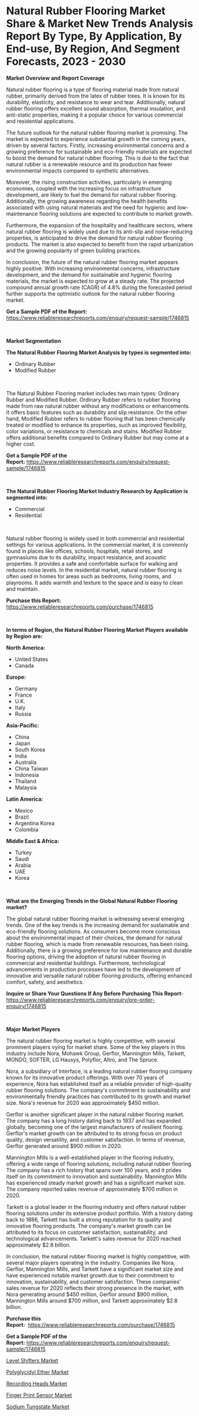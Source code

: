 <p><h1>Natural Rubber Flooring Market Share & Market New Trends Analysis Report By Type, By Application, By End-use, By Region, And Segment Forecasts, 2023 - 2030</h1></p><p><strong>Market Overview and Report Coverage</strong></p>
<p><p>Natural rubber flooring is a type of flooring material made from natural rubber, primarily derived from the latex of rubber trees. It is known for its durability, elasticity, and resistance to wear and tear. Additionally, natural rubber flooring offers excellent sound absorption, thermal insulation, and anti-static properties, making it a popular choice for various commercial and residential applications.</p><p>The future outlook for the natural rubber flooring market is promising. The market is expected to experience substantial growth in the coming years, driven by several factors. Firstly, increasing environmental concerns and a growing preference for sustainable and eco-friendly materials are expected to boost the demand for natural rubber flooring. This is due to the fact that natural rubber is a renewable resource and its production has fewer environmental impacts compared to synthetic alternatives.</p><p>Moreover, the rising construction activities, particularly in emerging economies, coupled with the increasing focus on infrastructure development, are likely to fuel the demand for natural rubber flooring. Additionally, the growing awareness regarding the health benefits associated with using natural materials and the need for hygienic and low-maintenance flooring solutions are expected to contribute to market growth.</p><p>Furthermore, the expansion of the hospitality and healthcare sectors, where natural rubber flooring is widely used due to its anti-slip and noise-reducing properties, is anticipated to drive the demand for natural rubber flooring products. The market is also expected to benefit from the rapid urbanization and the growing popularity of green building practices.</p><p>In conclusion, the future of the natural rubber flooring market appears highly positive. With increasing environmental concerns, infrastructure development, and the demand for sustainable and hygienic flooring materials, the market is expected to grow at a steady rate. The projected compound annual growth rate (CAGR) of 4.8% during the forecasted period further supports the optimistic outlook for the natural rubber flooring market.</p></p>
<p><strong>Get a Sample PDF of the Report:</strong> <a href="https://www.reliableresearchreports.com/enquiry/request-sample/1746815">https://www.reliableresearchreports.com/enquiry/request-sample/1746815</a></p>
<p>&nbsp;</p>
<p><strong>Market Segmentation</strong></p>
<p><strong>The Natural Rubber Flooring Market Analysis by types is segmented into:</strong></p>
<p><ul><li>Ordinary Rubber</li><li>Modified Rubber</li></ul></p>
<p>&nbsp;</p>
<p><p>The Natural Rubber Flooring market includes two main types: Ordinary Rubber and Modified Rubber. Ordinary Rubber refers to rubber flooring made from raw natural rubber without any modifications or enhancements. It offers basic features such as durability and slip resistance. On the other hand, Modified Rubber refers to rubber flooring that has been chemically treated or modified to enhance its properties, such as improved flexibility, color variations, or resistance to chemicals and stains. Modified Rubber offers additional benefits compared to Ordinary Rubber but may come at a higher cost.</p></p>
<p><strong>Get a Sample PDF of the Report:</strong>&nbsp;<a href="https://www.reliableresearchreports.com/enquiry/request-sample/1746815">https://www.reliableresearchreports.com/enquiry/request-sample/1746815</a></p>
<p>&nbsp;</p>
<p><strong>The Natural Rubber Flooring Market Industry Research by Application is segmented into:</strong></p>
<p><ul><li>Commercial</li><li>Residential</li></ul></p>
<p>&nbsp;</p>
<p><p>Natural rubber flooring is widely used in both commercial and residential settings for various applications. In the commercial market, it is commonly found in places like offices, schools, hospitals, retail stores, and gymnasiums due to its durability, impact resistance, and acoustic properties. It provides a safe and comfortable surface for walking and reduces noise levels. In the residential market, natural rubber flooring is often used in homes for areas such as bedrooms, living rooms, and playrooms. It adds warmth and texture to the space and is easy to clean and maintain.</p></p>
<p><strong>Purchase this Report:</strong>&nbsp; <a href="https://www.reliableresearchreports.com/purchase/1746815">https://www.reliableresearchreports.com/purchase/1746815</a></p>
<p>&nbsp;</p>
<p><strong>In terms of Region, the Natural Rubber Flooring Market Players available by Region are:</strong></p>
<p>
    <p> <strong> North America: </strong>
        <ul>
            <li>United States</li>
            <li>Canada</li>
        </ul>
        </p> 
    <p> <strong> Europe: </strong>
        <ul>
            <li>Germany</li>
            <li>France</li>
            <li>U.K.</li>
            <li>Italy</li>
            <li>Russia</li>
        </ul>
        </p> 
    <p> <strong> Asia-Pacific: </strong>
        <ul>
            <li>China</li>
            <li>Japan</li>
            <li>South Korea</li>
            <li>India</li>
            <li>Australia</li>
            <li>China Taiwan</li>
            <li>Indonesia</li>
            <li>Thailand</li>
            <li>Malaysia</li>
        </ul>
        </p> 
    <p> <strong> Latin America: </strong>
        <ul>
            <li>Mexico</li>
            <li>Brazil</li>
            <li>Argentina Korea</li>
            <li>Colombia</li>
        </ul>
        </p> 
    <p> <strong> Middle East & Africa: </strong>
        <ul>
            <li>Turkey</li>
            <li>Saudi</li>
            <li>Arabia</li>
            <li>UAE</li>
            <li>Korea</li>
        </ul>
    </p>
    </p>
<p>&nbsp;</p>
<p><strong>What are the Emerging Trends in the Global Natural Rubber Flooring market?</strong></p>
<p><p>The global natural rubber flooring market is witnessing several emerging trends. One of the key trends is the increasing demand for sustainable and eco-friendly flooring solutions. As consumers become more conscious about the environmental impact of their choices, the demand for natural rubber flooring, which is made from renewable resources, has been rising. Additionally, there is a growing preference for low maintenance and durable flooring options, driving the adoption of natural rubber flooring in commercial and residential buildings. Furthermore, technological advancements in production processes have led to the development of innovative and versatile natural rubber flooring products, offering enhanced comfort, safety, and aesthetics.</p></p>
<p><strong>Inquire or Share Your Questions If Any Before Purchasing This Report</strong>- <a href="https://www.reliableresearchreports.com/enquiry/pre-order-enquiry/1746815">https://www.reliableresearchreports.com/enquiry/pre-order-enquiry/1746815</a></p>
<p>&nbsp;</p>
<p><strong>Major Market Players</strong></p>
<p><p>The natural rubber flooring market is highly competitive, with several prominent players vying for market share. Some of the key players in this industry include Nora, Mohawk Group, Gerflor, Mannington Mills, Tarkett, MONDO, SOFTER, LG Hausys, Polyflor, Altro, and The Spruce.</p><p>Nora, a subsidiary of Interface, is a leading natural rubber flooring company known for its innovative product offerings. With over 70 years of experience, Nora has established itself as a reliable provider of high-quality rubber flooring solutions. The company's commitment to sustainability and environmentally friendly practices has contributed to its growth and market size. Nora's revenue for 2020 was approximately $450 million.</p><p>Gerflor is another significant player in the natural rubber flooring market. The company has a long history dating back to 1937 and has expanded globally, becoming one of the largest manufacturers of resilient flooring. Gerflor's market growth can be attributed to its strong focus on product quality, design versatility, and customer satisfaction. In terms of revenue, Gerflor generated around $900 million in 2020.</p><p>Mannington Mills is a well-established player in the flooring industry, offering a wide range of flooring solutions, including natural rubber flooring. The company has a rich history that spans over 100 years, and it prides itself on its commitment to innovation and sustainability. Mannington Mills has experienced steady market growth and has a significant market size. The company reported sales revenue of approximately $700 million in 2020.</p><p>Tarkett is a global leader in the flooring industry and offers natural rubber flooring solutions under its extensive product portfolio. With a history dating back to 1886, Tarkett has built a strong reputation for its quality and innovative flooring products. The company's market growth can be attributed to its focus on customer satisfaction, sustainability, and technological advancements. Tarkett's sales revenue for 2020 reached approximately $2.8 billion.</p><p>In conclusion, the natural rubber flooring market is highly competitive, with several major players operating in the industry. Companies like Nora, Gerflor, Mannington Mills, and Tarkett have a significant market size and have experienced notable market growth due to their commitment to innovation, sustainability, and customer satisfaction. These companies' sales revenue for 2020 reflects their strong presence in the market, with Nora generating around $450 million, Gerflor around $900 million, Mannington Mills around $700 million, and Tarkett approximately $2.8 billion.</p></p>
<p><strong>Purchase this Report:</strong>&nbsp;&nbsp;<a href="https://www.reliableresearchreports.com/purchase/1746815">https://www.reliableresearchreports.com/purchase/1746815</a></p>
<p></p>
<p><strong>Get a Sample PDF of the Report:</strong>&nbsp;<a href="https://www.reliableresearchreports.com/enquiry/request-sample/1746815">https://www.reliableresearchreports.com/enquiry/request-sample/1746815</a></p>
<p><p><a href="https://medium.com/@jackytorphy/level-shifters-market-exploring-market-share-market-trends-and-future-growth-bea06a5c6653">Level Shifters Market</a></p><p><a href="https://github.com/Krish2023na/Market-Research-Report-List-1/blob/main/polyglycidyl-ether-market.md">Polyglycidyl Ether Market</a></p><p><a href="https://medium.com/@katlynbauch/recording-heads-market-size-cagr-trends-2024-2030-ec02349f0317">Recording Heads Market</a></p><p><a href="https://medium.com/@ashlybednar2023/finger-print-sensor-market-insights-into-market-cagr-market-trends-and-growth-strategies-842dc800655a">Finger Print Sensor Market</a></p><p><a href="https://github.com/kuntayevaz/Market-Research-Report-List-1/blob/main/sodium-tungstate-market.md">Sodium Tungstate Market</a></p></p>